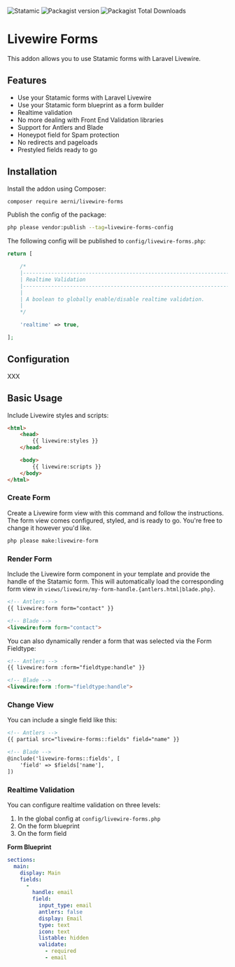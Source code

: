 ![Statamic](https://flat.badgen.net/badge/Statamic/3.0+/FF269E) ![Packagist version](https://flat.badgen.net/packagist/v/aerni/livewire-forms/latest) ![Packagist Total Downloads](https://flat.badgen.net/packagist/dt/aerni/livewire-forms)

# Livewire Forms
This addon allows you to use Statamic forms with Laravel Livewire.

## Features
- Use your Statamic forms with Laravel Livewire
- Use your Statamic form blueprint as a form builder
- Realtime validation
- No more dealing with Front End Validation libraries
- Support for Antlers and Blade
- Honeypot field for Spam protection
- No redirects and pageloads
- Prestyled fields ready to go

## Installation
Install the addon using Composer:

```bash
composer require aerni/livewire-forms
```

Publish the config of the package:

```bash
php please vendor:publish --tag=livewire-forms-config
```

The following config will be published to `config/livewire-forms.php`:

```php
return [

    /*
    |--------------------------------------------------------------------------
    | Realtime Validation
    |--------------------------------------------------------------------------
    |
    | A boolean to globally enable/disable realtime validation.
    |
    */

    'realtime' => true,

];
```

## Configuration
XXX

## Basic Usage

Include Livewire styles and scripts:

```html
<html>
    <head>
        {{ livewire:styles }}
    </head>

    <body>
        {{ livewire:scripts }}
    </body>
</html>
```

### Create Form

Create a Livewire form view with this command and follow the instructions. The form view comes configured, styled, and is ready to go. You're free to change it however you'd like.

```bash
php please make:livewire-form
```

### Render Form

Include the Livewire form component in your template and provide the handle of the Statamic form. This will automatically load the corresponding form view in `views/livewire/my-form-handle.{antlers.html|blade.php}`.

```html
<!-- Antlers -->
{{ livewire:form form="contact" }}

<!-- Blade -->
<livewire:form form="contact">
```

You can also dynamically render a form that was selected via the Form Fieldtype:

```html
<!-- Antlers -->
{{ livewire:form :form="fieldtype:handle" }}

<!-- Blade -->
<livewire:form :form="fieldtype:handle">
```

### Change View

You can include a single field like this:

```html
<!-- Antlers -->
{{ partial src="livewire-forms::fields" field="name" }}

<!-- Blade -->
@include('livewire-forms::fields', [
    'field' => $fields['name'],
])
```

### Realtime Validation

You can configure realtime validation on three levels:
1. In the global config at `config/livewire-forms.php`
2. On the form blueprint
3. On the form field


**Form Blueprint**
```yaml
sections:
  main:
    display: Main
    fields:
      -
        handle: email
        field:
          input_type: email
          antlers: false
          display: Email
          type: text
          icon: text
          listable: hidden
          validate:
            - required
            - email
```
